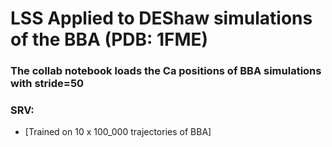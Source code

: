# LSS Applied to DEShaw simulations of the BBA (PDB: 1FME)

### The collab notebook loads the Ca positions of BBA simulations with stride=50

### SRV:
- [Trained on 10 x 100_000 trajectories of BBA]
